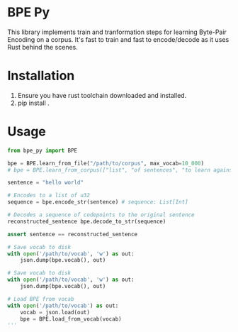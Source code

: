 BPE Py
===
This library implements train and tranformation steps for learning Byte-Pair Encoding on a corpus.  It's fast to train and fast to encode/decode as it uses Rust behind the scenes.

Installation
===
1. Ensure you have rust toolchain downloaded and installed.
2. pip install . 

Usage
===

```python
from bpe_py import BPE

bpe = BPE.learn_from_file("/path/to/corpus", max_vocab=10_000)
# bpe = BPE.learn_from_corpus(["list", "of sentences", "to learn against"], max_vocab=10_000)

sentence = "hello world"

# Encodes to a list of u32
sequence = bpe.encode_str(sentence) # sequence: List[Int]

# Decodes a sequence of codepoints to the original sentence
reconstructed_sentence bpe.decode_to_str(sequence)

assert sentence == reconstructed_sentence

# Save vocab to disk
with open('/path/to/vocab', 'w') as out:
    json.dump(bpe.vocab(), out)

# Save vocab to disk
with open('/path/to/vocab', 'w') as out:
    json.dump(bpe.vocab(), out)

# Load BPE from vocab
with open('/path/to/vocab') as out:
    vocab = json.load(out)
    bpe = BPE.load_from_vocab(vocab)
'''
